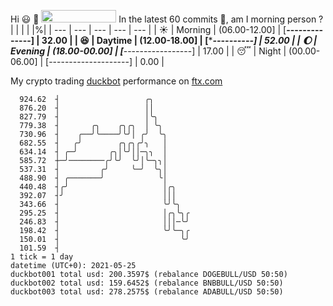 Hi :smiley: :wave: <img src="https://jojoee.jojoee.com/api/utcnow" width="120" height="20">
In the latest 60 commits :bug:, am I morning person ? 
| | | | |%|
| --- | --- | --- | --- | --- |
| :sunny: | Morning | (06.00-12.00] | [******--------------] | 32.00 |
| :satisfied: | Daytime | (12.00-18.00] | [**********----------] | 52.00 |
| :moon: | Evening | (18.00-00.00] | [***-----------------] | 17.00 |
| :sleeping: | Night | (00.00-06.00] | [--------------------] | 0.00 |

My crypto trading [duckbot](https://github.com/jojoee/duckbot) performance on [ftx.com](https://ftx.com/#a=13144711)
```
  924.62  ┤                   ╭╮
  876.20  ┤                   ││
  827.79  ┤                   │╰╮
  779.38  ┤       ╭╮    ╭╮╭╮  │ ╰╮
  730.96  ┤    ╭──╯╰────╯╰╯│ ╭╯  ╰╮
  682.55  ┤   ╭╯        ╭╮╭╮╭╯╮   │
  634.14  ┤ ╭─╯       ╭╮│╰╯││─╮╮  │
  585.72  ┼─╯────────╭╯╰╯  ╰╯│╰─╮╮│
  537.31  ┤         ╭╯     ╰─╯  ╰╮│
  488.90  ┤ ╭───────╯            ╰│
  440.48  ┤╭╯                     │╭╮
  392.07  ┤╯                      │││
  343.66  ┤                       ╰╯╰╮
  295.25  ┤                       │╭╮╰╮╭
  246.83  ┤                       │││─╰╯
  198.42  ┤                       ╰╯╰─╮╭
  150.01  ┤                           ╰╯
  101.59  ┤
1 tick = 1 day
datetime (UTC+0): 2021-05-25
duckbot001 total usd: 200.3597$ (rebalance DOGEBULL/USD 50:50)
duckbot002 total usd: 159.6452$ (rebalance BNBBULL/USD 50:50)
duckbot003 total usd: 278.2575$ (rebalance ADABULL/USD 50:50)
```

